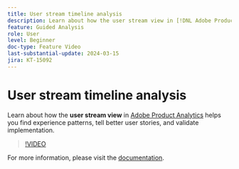 ```yaml
---
title: User stream timeline analysis
description: Learn about how the user stream view in [!DNL Adobe Product Analytics] helps you find experience patterns, tell better user stories, and validate implementation.
feature: Guided Analysis
role: User
level: Beginner
doc-type: Feature Video
last-substantial-update: 2024-03-15
jira: KT-15092
---
```

# User stream timeline analysis

Learn about how the **user stream view** in [Adobe Product Analytics](../../adobe-product-analytics/adobe-product-analytics-overview.md) helps you find experience patterns, tell better user stories, and validate implementation.

>[!VIDEO](https://video.tv.adobe.com/v/3427810/?learn=on)

For more information, please visit the [documentation](https://experienceleague.adobe.com/en/docs/analytics-platform/using/guided-analysis/streams/timeline).
